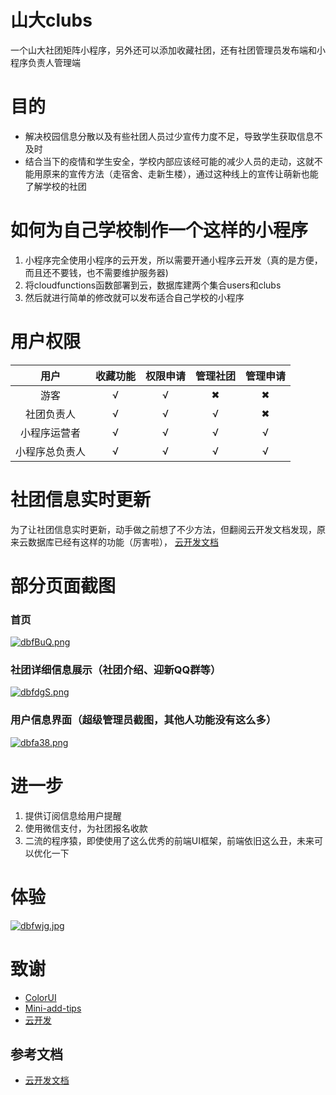 
# 山大clubs
一个山大社团矩阵小程序，另外还可以添加收藏社团，还有社团管理员发布端和小程序负责人管理端

# 目的

- 解决校园信息分散以及有些社团人员过少宣传力度不足，导致学生获取信息不及时
- 结合当下的疫情和学生安全，学校内部应该经可能的减少人员的走动，这就不能用原来的宣传方法（走宿舍、走新生楼），通过这种线上的宣传让萌新也能了解学校的社团

# 如何为自己学校制作一个这样的小程序
1. 小程序完全使用小程序的云开发，所以需要开通小程序云开发（真的是方便，而且还不要钱，也不需要维护服务器)
2. 将cloudfunctions函数部署到云，数据库建两个集合users和clubs
3. 然后就进行简单的修改就可以发布适合自己学校的小程序
 
# 用户权限


用户 | 收藏功能 |权限申请| 管理社团 | 管理申请|
:---:| :---: |:---:|:---:|:---:
游客 | √ | √ |✖|✖
社团负责人|  √ | √ |  √|✖
小程序运营者|   √| √ |  √| √
小程序总负责人|  √ | √ |  √| √

# 社团信息实时更新

为了让社团信息实时更新，动手做之前想了不少方法，但翻阅云开发文档发现，原来云数据库已经有这样的功能（厉害啦）， [云开发文档](https://developers.weixin.qq.com/miniprogram/dev/wxcloud/basis/getting-started.html)

# 部分页面截图



### 首页

[![dbfBuQ.png](https://s1.ax1x.com/2020/08/30/dbfBuQ.png)](https://imgchr.com/i/dbfBuQ)

### 社团详细信息展示（社团介绍、迎新QQ群等）

[![dbfdgS.png](https://s1.ax1x.com/2020/08/30/dbfdgS.png)](https://imgchr.com/i/dbfdgS)

### 用户信息界面（超级管理员截图，其他人功能没有这么多）

[![dbfa38.png](https://s1.ax1x.com/2020/08/30/dbfa38.png)](https://imgchr.com/i/dbfa38)




# 进一步
1. 提供订阅信息给用户提醒
2. 使用微信支付，为社团报名收款
3. 二流的程序猿，即使使用了这么优秀的前端UI框架，前端依旧这么丑，未来可以优化一下

# 体验

[![dbfwjg.jpg](https://s1.ax1x.com/2020/08/30/dbfwjg.jpg)](https://imgchr.com/i/dbfwjg)

# 致谢

- [ColorUI](https://github.com/weilanwl/ColorUI)
- [Mini-add-tips](https://github.com/MakerGYT/mini-add-tips)
- [云开发](https://developers.weixin.qq.com/miniprogram/dev/wxcloud/basis/getting-started.html)

## 参考文档

- [云开发文档](https://developers.weixin.qq.com/miniprogram/dev/wxcloud/basis/getting-started.html)